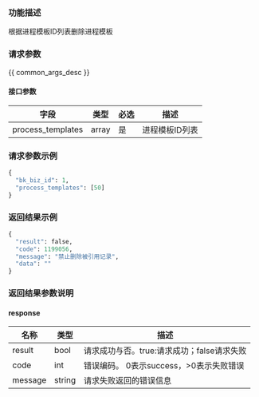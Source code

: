 ### 功能描述

根据进程模板ID列表删除进程模板

### 请求参数

{{ common_args_desc }}

#### 接口参数

| 字段                 |  类型      | 必选	   |  描述                 |
|----------------------|------------|--------|-----------------------|
| process_templates | array  | 是   | 进程模板ID列表 |

### 请求参数示例

```python
{
  "bk_biz_id": 1,
  "process_templates": [50]
}
```

### 返回结果示例

```python
{
  "result": false,
  "code": 1199056,
  "message": "禁止删除被引用记录",
  "data": ""
}
```

### 返回结果参数说明

#### response

| 名称  | 类型  | 描述 |
|---|---|---|
| result | bool | 请求成功与否。true:请求成功；false请求失败 |
| code | int | 错误编码。 0表示success，>0表示失败错误 |
| message | string | 请求失败返回的错误信息 |
